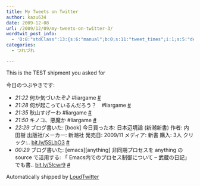 ```yaml
---
title: My Tweets on Twitter
author: kazu634
date: 2009-12-08
url: /2009/12/09/my-tweets-on-twitter-3/
wordtwit_post_info:
  - 'O:8:"stdClass":13:{s:6:"manual";b:0;s:11:"tweet_times";i:1;s:5:"delay";i:0;s:7:"enabled";i:1;s:10:"separation";s:2:"60";s:7:"version";s:3:"3.7";s:14:"tweet_template";b:0;s:6:"status";i:2;s:6:"result";a:0:{}s:13:"tweet_counter";i:2;s:13:"tweet_log_ids";a:1:{i:0;i:4975;}s:9:"hash_tags";a:0:{}s:8:"accounts";a:1:{i:0;s:7:"kazu634";}}'
categories:
  - つれづれ

---
```

<div class="section">
<p>
    This is the TEST shipment you asked for
</p>
  
<p>
    今日のつぶやきです:
</p>
  
<p>
<ul class="loudtwitter">
<li>
<em>21:22</em> 何か気づいたぞ♪ #liargame <a href="http://twitter.com/kazu634/statuses/6461944487" onclick="__gaTracker('send', 'event', 'outbound-article', 'http://twitter.com/kazu634/statuses/6461944487', '#');">#</a>
</li>
<li>
<em>21:28</em> 何が起こっているんだろう？　#liargame <a href="http://twitter.com/kazu634/statuses/6462049511" onclick="__gaTracker('send', 'event', 'outbound-article', 'http://twitter.com/kazu634/statuses/6462049511', '#');">#</a>
</li>
<li>
<em>21:35</em> 秋山すげーわ #liargame <a href="http://twitter.com/kazu634/statuses/6462188309" onclick="__gaTracker('send', 'event', 'outbound-article', 'http://twitter.com/kazu634/statuses/6462188309', '#');">#</a>
</li>
<li>
<em>21:50</em> キノコ、悪魔か #liargame <a href="http://twitter.com/kazu634/statuses/6462474903" onclick="__gaTracker('send', 'event', 'outbound-article', 'http://twitter.com/kazu634/statuses/6462474903', '#');">#</a>
</li>
<li>
<em>22:29</em> ブログ書いた: [book] 今日買った本: 日本辺境論 (新潮新書) 作者: 内田樹 出版社/メーカー: 新潮社 発売日: 2009/11 メディア: 新書 購入: 3人 クリック:.. <a href="http://bit.ly/5SLbO3" onclick="__gaTracker('send', 'event', 'outbound-article', 'http://bit.ly/5SLbO3', 'bit.ly/5SLbO3');">bit.ly/5SLbO3</a> <a href="http://twitter.com/kazu634/statuses/6463264407" onclick="__gaTracker('send', 'event', 'outbound-article', 'http://twitter.com/kazu634/statuses/6463264407', '#');">#</a>
</li>
<li>
<em>00:29</em> ブログ書いた: [emacs][anything] 非同期プロセスを anything の source で活用する: 「 Emacs内でのプロセス制御について &#8211; 武蔵の日記」でも書.. <a href="http://bit.ly/5Icwr9" onclick="__gaTracker('send', 'event', 'outbound-article', 'http://bit.ly/5Icwr9', 'bit.ly/5Icwr9');">bit.ly/5Icwr9</a> <a href="http://twitter.com/kazu634/statuses/6466214711" onclick="__gaTracker('send', 'event', 'outbound-article', 'http://twitter.com/kazu634/statuses/6466214711', '#');">#</a>
</li>
</ul>
    
<p>
      Automatically shipped by <a href="http://www.loudtwitter.com" onclick="__gaTracker('send', 'event', 'outbound-article', 'http://www.loudtwitter.com', 'LoudTwitter');">LoudTwitter</a>
</p></div>
